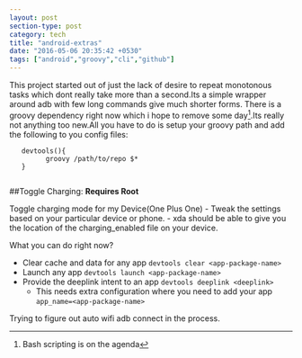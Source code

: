 ```yaml
---
layout: post
section-type: post
category: tech
title: "android-extras"
date: "2016-05-06 20:35:42 +0530"
tags: ["android","groovy","cli","github"]
---
```


This project started out of just the lack of desire to repeat monotonous
tasks which dont really take more than a second.Its a simple wrapper
around adb with few long commands give much shorter forms. There is a groovy
dependency right now which i hope to remove some day[^1].Its really not anything
too new.All you have to do is setup your groovy path and add the following to
you config files:


```
   devtools(){
         groovy /path/to/repo $*
   }
   
```


##Toggle Charging:
**Requires Root**

Toggle charging mode for my Device(One Plus One)
       - Tweak the settings based on your particular device or phone.
       - xda should be able to give you the location of the charging_enabled file on your device.

What you can do right now?

 - Clear cache and data for any app  `devtools clear <app-package-name>`
 - Launch any app `devtools launch <app-package-name>`
 - Provide the deeplink intent to an app `devtools deeplink <deeplink>`
   - This needs extra configuration where you need to add your app 
     `app_name=<app-package-name>`


Trying to figure out auto wifi adb connect in the process.



[^1]:Bash scripting is on the agenda
